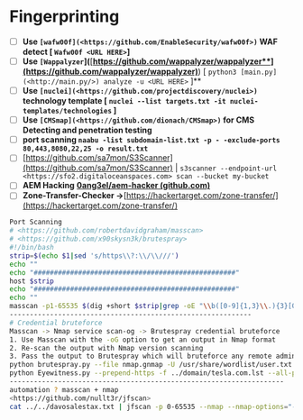 # Fingerprinting

* [ ] **Use `[wafw00f](<https://github.com/EnableSecurity/wafw00f>)` WAF detect \[ `Wafw00f <URL HERE>`]**
* [ ] **Use `[Wappalyzer`]\(**[**https://github.com/wappalyzer/wappalyzer**](https://github.com/wappalyzer/wappalyzer)**) \[ `python3 [main.py](<http://main.py/>) analyze -u <URL HERE>` ]**
* [ ] **Use `[nuclei](<https://github.com/projectdiscovery/nuclei>)` technology template \[ `nuclei --list targets.txt -it nuclei-templates/technologies` ]**
* [ ] **Use `[CMSmap](<https://github.com/dionach/CMSmap>)` for CMS Detecting and penetration testing**
* [ ] **port scanning `naabu -list subdomain-list.txt -p - -exclude-ports 80,443,8080,22,25 -o result.txt`**
* [ ] [https://github.com/sa7mon/S3Scanner](https://github.com/sa7mon/S3Scanner) | `s3scanner --endpoint-url <https://sfo2.digitaloceanspaces.com> scan --bucket my-bucket`
* [ ] **AEM Hacking** [**0ang3el/aem-hacker (github.com)**](https://github.com/0ang3el/aem-hacker)
* [ ] **Zone-Transfer-Checker →**[https://hackertarget.com/zone-transfer/](https://hackertarget.com/zone-transfer/)

```bash
Port Scanning 
# <https://github.com/robertdavidgraham/masscan>
# <https://github.com/x90skysn3k/brutespray>
#!/bin/bash
strip=$(echo $1|sed 's/https\\?:\\/\\///')
echo ""
echo "##################################################"
host $strip
echo "##################################################"
echo ""
masscan -p1-65535 $(dig +short $strip|grep -oE "\\b([0-9]{1,3}\\.){3}[0-9]{1,3}\\b"|head -1) --max-rate 1000 |& tee $strip_scan
------------------------------------------------------------
# Credential bruteforce
Masscan -> Nmap service scan-og -> Brutespray credential bruteforce
1. Use Masscan with the -oG option to get an output in Nmap format
2. Re-scan the output with Nmap version scanning
3. Pass the output to Brutespray which will bruteforce any remote administration protocol found with default & common passwords, and anonymous logins
python brutespray.py --file nmap.gnmap -U /usr/share/wordlist/user.txt -P /usr/share/wordlist/pass.txt --threads 5 --hosts 5
python Eyewitness.py --prepend-https -f ../domain/tesla.com.lst --all-protocols --headless
--------------------------------------------------------------------
automation ? masscan + nmap
<https://github.com/nullt3r/jfscan>
cat ../../davosalestax.txt | jfscan -p 0-65535 --nmap --nmap-options="-sV"
```
